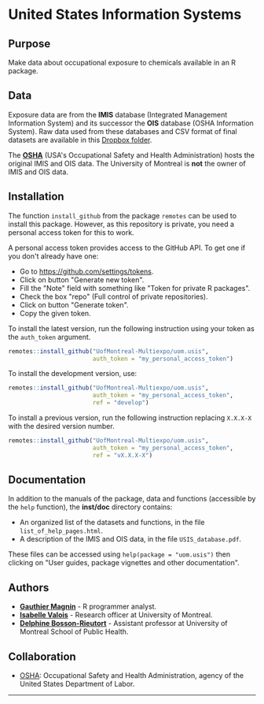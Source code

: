 # United States Information Systems


## Purpose

Make data about occupational exposure to chemicals available in an R package.


## Data

Exposure data are from the **IMIS** database (Integrated Management Information System) and its successor the **OIS** database (OSHA Information System). Raw data used from these databases and CSV format of final datasets are available in this [Dropbox folder](https://www.dropbox.com/sh/09ygmyw7ds5myz3/AADtdE2LMbDphVwjPzbWNDbRa?dl=0).

The [**OSHA**](https://www.osha.gov/) (USA's Occupational Safety and Health Administration) hosts the original IMIS and OIS data. The University of Montreal is **not** the owner of IMIS and OIS data.


## Installation

The function `install_github` from the package `remotes` can be used to install this package. However, as this repository is private, you need a personal access token for this to work.

A personal access token provides access to the GitHub API. To get one if you don't already have one:

* Go to <https://github.com/settings/tokens>.
* Click on button "Generate new token".
* Fill the "Note" field with something like "Token for private R packages".
* Check the box "repo" (Full control of private repositories).
* Click on button "Generate token".
* Copy the given token.

To install the latest version, run the following instruction using your token as the `auth_token` argument.
```r
remotes::install_github("UofMontreal-Multiexpo/uom.usis",
                        auth_token = "my_personal_access_token")
```

To install the development version, use:
```r
remotes::install_github("UofMontreal-Multiexpo/uom.usis",
                        auth_token = "my_personal_access_token",
                        ref = "develop")
```

To install a previous version, run the following instruction replacing `X.X.X-X` with the desired version number.
```r
remotes::install_github("UofMontreal-Multiexpo/uom.usis",
                        auth_token = "my_personal_access_token",
                        ref = "vX.X.X-X")
```


## Documentation

In addition to the manuals of the package, data and functions (accessible by the `help` function), the **inst/doc** directory contains:

* An organized list of the datasets and functions, in the file `list_of_help_pages.html`.
* A description of the IMIS and OIS data, in the file `USIS_database.pdf`.

These files can be accessed using `help(package = "uom.usis")` then clicking on "User guides, package vignettes and other documentation".


## Authors

* [**Gauthier Magnin**](https://fr.linkedin.com/in/gauthier-magnin) - R programmer analyst.
* [**Isabelle Valois**](https://espum.umontreal.ca/lespum/departement-de-sante-environnementale-et-sante-au-travail/lequipe-du-departement/agents-et-professionnels-de-recherche/) - Research officer at University of Montreal.
* [**Delphine Bosson-Rieutort**](https://espum.umontreal.ca/lespum/departement-de-gestion-devaluation-et-de-politique-de-sante/lequipe-du-departement/personnel-enseignant/professeur/in/in30464/sg/Delphine%20Bosson-Rieutort/) - Assistant professor at University of Montreal School of Public Health.


## Collaboration

* [OSHA](https://www.osha.gov/): Occupational Safety and Health Administration, agency of the United States Department of Labor.


---
